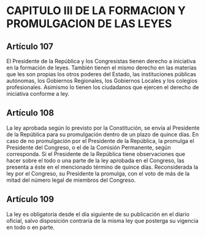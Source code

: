 # CAPITULO III DE LA FORMACION Y PROMULGACION DE LAS LEYES
## Artículo 107
El Presidente de la República y los Congresistas tienen derecho a iniciativa en la formación de leyes. También tienen el mismo derecho en las materias que les son propias los otros poderes del Estado, las instituciones públicas autónomas, los Gobiernos Regionales, los Gobiernos Locales y los colegios profesionales. Asimismo lo tienen los ciudadanos que ejercen el derecho de iniciativa conforme a ley. 


## Artículo 108
La ley aprobada según lo previsto por la Constitución, se envía al Presidente de la República para su promulgación dentro de un plazo de quince días. En caso de no promulgación por el Presidente de la República, la promulga el Presidente del Congreso, o el de la Comisión Permanente, según corresponda. Si el Presidente de la República tiene observaciones que hacer sobre el todo o una parte de la ley aprobada en el Congreso, las presenta a éste en el mencionado término de quince días. Reconsiderada la ley por el Congreso, su Presidente la promulga, con el voto de más de la mitad del número legal de miembros del Congreso. 


## Artículo 109
La ley es obligatoria desde el día siguiente de su publicación en el diario oficial, salvo disposición contraria de la misma ley que posterga su vigencia en todo o en parte.  

